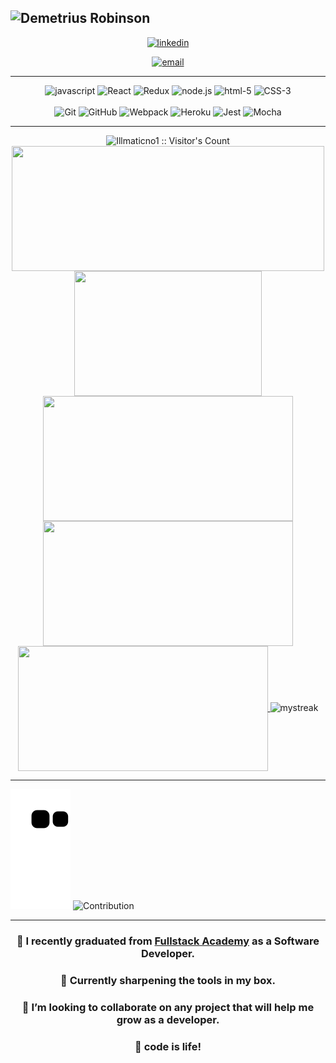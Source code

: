 ## ![Demetrius Robinson](https://www.freewebheaders.com/wp-content/gallery/computer/hi-tech-computer-keyboard-blue-red-website-header.jpg 'Demetrius Robinson')

<div align="center">
  <a href="https://www.linkedin.com/in/demetriusirobinson//"><img alt="linkedin"  src="https://img.shields.io/badge/-LinkedIn-black.svg?style=for-the-badge&logo=linkedin&colorB=1C5D99"/></a>

<a href="mailto:demetrius.robinson@icloud.com"><img alt="email" src="https://img.shields.io/badge/-Email-f2c236.svg?style=for-the-badge&colorB=0078D4" /></a>

</div>

---

<div align="center">
  <img alt="javascript" src="https://img.shields.io/badge/javascript%20-%23F7DF1E.svg?&style=for-the-badge&logo=javascript&logoColor=%23231123" />
  <img alt="React" src="https://img.shields.io/badge/react%20-%2320232a.svg?&style=for-the-badge&logo=react&logoColor=%2361DAFB" />
  <img alt="Redux" src="https://img.shields.io/badge/redux%20-%23593d88.svg?&style=for-the-badge&logo=redux&logoColor=white"/>
  <img alt="node.js" src="https://img.shields.io/badge/node.js%20-%2343853D.svg?&style=for-the-badge&logo=node.js&logoColor=white" />
  <img alt="html-5" src="https://img.shields.io/badge/html5%20-%23E34F26.svg?&style=for-the-badge&logo=html5&logoColor=white" />
  <img alt="CSS-3" src="https://img.shields.io/badge/css3%20-%231572B6.svg?&style=for-the-badge&logo=css3&logoColor=white" />
  <br /><br />
  <img alt="Git" src="https://img.shields.io/badge/git%20-%23F05033.svg?&style=for-the-badge&logo=git&logoColor=white" />
  <img alt="GitHub" src="https://img.shields.io/badge/github%20-%23121011.svg?&style=for-the-badge&logo=github&logoColor=white" />
  <img alt="Webpack" src="https://img.shields.io/badge/webpack%20-%238DD6F9.svg?&style=for-the-badge&logo=webpack&logoColor=black" />
  <img alt="Heroku" src="https://img.shields.io/badge/heroku%20-%23430098.svg?&style=for-the-badge&logo=heroku&logoColor=white" />
  <img alt="Jest" src="https://img.shields.io/badge/-jest-%23C21325?&style=for-the-badge&logo=jest&logoColor=white" />
  <img alt="Mocha" src="https://img.shields.io/badge/-mocha-%238D6748?&style=for-the-badge&logo=mocha&logoColor=white" />
</div>

---

<div align='center'>
  <img src="https://profile-counter.glitch.me/{Illmaticno1}/count.svg" alt="Illmaticno1 :: Visitor's Count" />
</div>

<div align="center">
  <a href="https://github.com/illmaticno1/github-readme-stats">
    <img align="center" src="https://github-readme-stats.vercel.app/api?username=illmaticno1&show_icons=true&theme=radical" height="200" width="500"/>
  </a>
  <a href="https://github.com/illmaticno1/github-readme-stats">
    <img align="center" src="https://github-readme-stats.vercel.app/api/top-langs/?username=illmaticno1&theme=tokyonight" height="200" width="300"/>
  </a>

  <a href="https://github.com/Chore-Quest/Chore-Quest">
    <img align="center" src="https://github-readme-stats.vercel.app/api/pin/?username=Chore-Quest&repo=Chore-Quest&theme=tokyonight" height="200" width="400"/>
  </a>
   <a href="https://github.com/Illmaticno1/pong">
    <img align="center" src="https://github-readme-stats.vercel.app/api/pin/?username=illmaticno1&repo=pong&theme=tokyonight" height="200" width="400"/>
  </a>
  <a href="https://github.com/2202-MistyRose/MistyRose-GS">
    <img align="center" src="https://github-readme-stats.vercel.app/api/pin/?username=2202-MistyRose&repo=MistyRose-GS&theme=tokyonight" height="200" width="400"/>
  </a>
  <img src="https://github-readme-streak-stats.herokuapp.com/?user=illmaticno1&theme=tokyonight" alt="mystreak"/>
  <!--
   -->
</div>

---

![Snake animation](https://github.com/madushadhanushka/github-readme/blob/output/github-contribution-snake.svg)
![Contribution](https://activity-graph.herokuapp.com/graph?username=illmaticno1&theme=react-dark&hide_border=true&area=true)

---

<div align="center">
  <h3>🔭 I recently graduated from <a href="https://www.fullstackacademy.com/"> Fullstack Academy</a> as a Software Developer.</h3>
  <h3>🌱 Currently sharpening the tools in my box.</h3>
  <h3>👯 I’m looking to collaborate on any project that will help me grow as a developer.</h3>
  <h3>💯 code is life!</h3>
